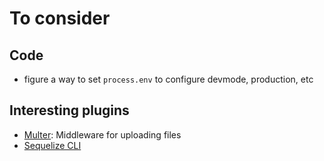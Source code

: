 
# To consider
## Code
- figure a way to set `process.env` to configure devmode, production, etc
## Interesting plugins
- [Multer](https://www.npmjs.com/package/multer): Middleware for uploading files
- [Sequelize CLI](https://github.com/sequelize/cli)
